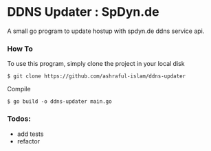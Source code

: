 # DDNS Updater : SpDyn.de

A small go program to update hostup with spdyn.de ddns service api.

### How To

To use this program, simply clone the project in your local disk
```
$ git clone https://github.com/ashraful-islam/ddns-updater
```

Compile
```
$ go build -o ddns-updater main.go
```

### Todos:
- add tests
- refactor